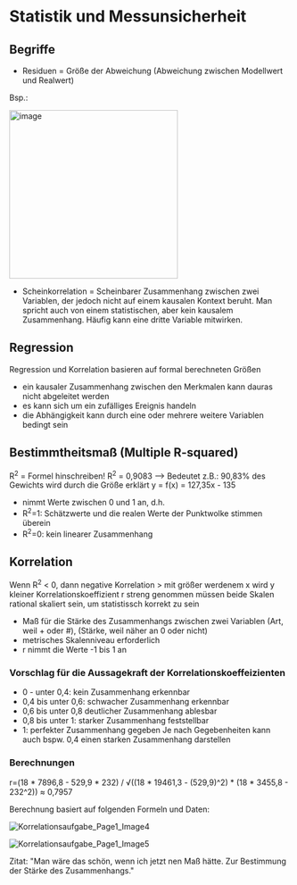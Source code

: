 # Statistik und Messunsicherheit
## Begriffe
* Residuen = Größe der Abweichung (Abweichung zwischen Modellwert und Realwert)

Bsp.:

<img width="302" alt="image" src="https://github.com/s92854/Statistik-Messunsicherheit/assets/134683810/2db42e2f-6529-402a-a13f-3b662109ef9b">

* Scheinkorrelation = Scheinbarer Zusammenhang zwischen zwei Variablen, der jedoch nicht auf einem kausalen Kontext beruht. Man spricht auch von einem statistischen, aber kein kausalem Zusammenhang. Häufig kann eine dritte Variable mitwirken.


## Regression
Regression und Korrelation basieren auf formal berechneten Größen
* ein kausaler Zusammenhang zwischen den Merkmalen kann dauras nicht abgeleitet werden
* es kann sich um ein zufälliges Ereignis handeln
* die Abhängigkeit kann durch eine oder mehrere weitere Variablen bedingt sein

## Bestimmtheitsmaß (Multiple R-squared)
R<sup>2</sup> = Formel hinschreiben!
R<sup>2</sup> = 0,9083 --> Bedeutet z.B.: 90,83% des Gewichts wird durch die Größe erklärt
y = f(x) = 127,35x - 135
* nimmt Werte zwischen 0 und 1 an, d.h.
* R<sup>2</sup>=1: Schätzwerte und die realen Werte der Punktwolke stimmen überein
* R<sup>2</sup>=0: kein linearer Zusammenhang

## Korrelation
Wenn R<sup>2</sup> < 0, dann negative Korrelation > mit größer werdenem x wird y kleiner
Korrelationskoeffizient r
streng genommen müssen beide Skalen rational skaliert sein, um statistissch korrekt zu sein
* Maß für die Stärke des Zusammenhangs zwischen zwei Variablen (Art, weil + oder #), (Stärke, weil näher an 0 oder nicht)
* metrisches Skalenniveau erforderlich
* r nimmt die Werte -1 bis 1 an

### Vorschlag für die Aussagekraft der Korrelationskoeffeizienten
* 0 - unter 0,4: kein Zusammenhang erkennbar
* 0,4 bis unter 0,6: schwacher Zusammenhang erkennbar
* 0,6 bis unter 0,8 deutlicher Zusammenhang ablesbar
* 0,8 bis unter 1: starker Zusammenhang feststellbar
* 1: perfekter Zusammenhang gegeben
Je nach Gegebenheiten kann auch bspw. 0,4 einen starken Zusammenhang darstellen

### Berechnungen
r=(18 * 7896,8 - 529,9 * 232) / √((18 * 19461,3 - (529,9)^2) * (18 * 3455,8 - 232^2)) ≈ 0,7957

Berechnung basiert auf folgenden Formeln und Daten:

![Korrelationsaufgabe_Page1_Image4](https://github.com/s92854/Statistik-Messunsicherheit/assets/134683810/12a3a3a3-f54a-4508-8c5d-8d1714009b14)

![Korrelationsaufgabe_Page1_Image5](https://github.com/s92854/Statistik-Messunsicherheit/assets/134683810/7960dccf-ca60-4a1d-b8c8-4a6d18f2ab8e)





Zitat: "Man wäre das schön, wenn ich jetzt nen Maß hätte. Zur Bestimmung der Stärke des Zusammenhangs."
